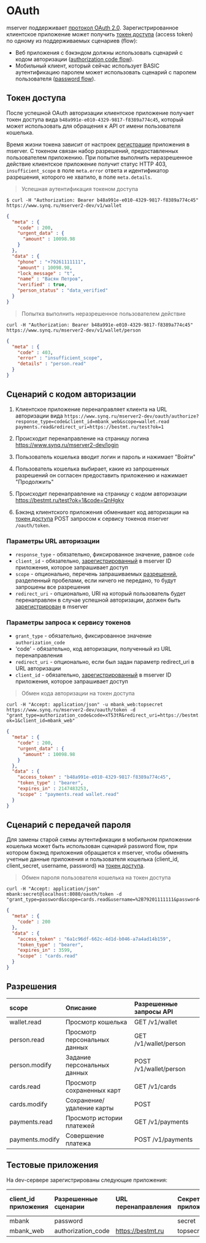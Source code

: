 
# OAuth

mserver поддерживает [протокол OAuth 2.0](http://oauth.net/2/).
Зарегистрированное клиентское приложение может получить [токен доступа](#token-dostupa) (access token) по одному из поддерживаемых сценариев (flow):

* Веб приложения с бэкэндом должны использовать сценарий с кодом авторизации ([authorization code flow](http://tools.ietf.org/html/rfc6749#section-1.3.1)).
* Мобильный клиент, который сейчас использует BASIC аутентификацию паролем может использовать сценарий с паролем пользователя 
([password flow](http://tools.ietf.org/html/rfc6749#section-1.3.3)).

## Токен доступа

После успешной OAuth авторизации клиентское приложение получает токен доступа вида 
`b48a991e-e010-4329-9817-f8389a774c45`, который может использовать для обращения к API от имени пользователя кошелька. 

Время жизни токена зависит от настроек [регистрации](#testovye-prilozheniya) приложения в mserver. 
С токеном связан набор разрешений, предоставленных пользователем приложению. При попытке выполнить неразрешенное действие клиентское приложение получит статус HTTP 403, `insufficient_scope` в поле `meta.error` ответа и идентификатор разрешения, которого не хватило, в поле `meta.details`.

> Успешная аутентификация токеном доступа

```shell
$ curl -H "Authorization: Bearer b48a991e-e010-4329-9817-f8389a774c45" https://www.synq.ru/mserver2-dev/v1/wallet
```

```json
{
  "meta" : {
    "code" : 200,
    "urgent_data" : {
      "amount" : 10098.98
    }
  },
  "data" : {
    "phone" : "+79261111111",
    "amount" : 10098.98,
    "lock_message" : "t",
    "name" : "Васян Петров",
    "verified" : true,
    "person_status" : "data_verified"
  }
}
```

> Попытка выполнить неразрешенное пользователем действие


```shell
curl -H "Authorization: Bearer b48a991e-e010-4329-9817-f8389a774c45" https://www.synq.ru/mserver2-dev/v1/wallet/person
```
```json
{
  "meta" : {
    "code" : 403,
    "error" : "insufficient_scope",
    "details" : "person.read"
  }
}
```

## Сценарий с кодом авторизации

1. Клиентское приложение перенаправляет клиента на URL авторизации вида `https://www.synq.ru/mserver2-dev/oauth/authorize?response_type=code&client_id=mbank_web&scope=wallet.read payments.read&redirect_uri=https://bestmt.ru/test?ok=1`

2. Происходит перенаправление на страницу логина https://www.synq.ru/mserver2-dev/login

3. Пользователь кошелька вводит логин и пароль и нажимает "Войти"

4. Пользователь кошелька выбирает, какие из запрошенных разрешений он согласен предоставить приложению и нажимает "Продолжить"

5. Происходит перенаправление на страницу с кодом авторизации https://bestmt.ru/test?ok=1&code=QnHgkv

6. Бэкэнд клиентского приложения обменивает код авторизации на [токен доступа](#token-dostupa) POST запросом к сервису токенов mserver `/oauth/token`.

### Параметры URL авторизации
 
 * `response_type` - обязательно, фиксированное значение, равное `code`
 * `client_id` - обязательно, [зарегистрированный](#testovye-prilozheniya) в mserver ID приложения, которое запрашивает доступ
 * `scope` - опционально, перечень запрашиваемых [разрешений](#razresheniya), разделенный пробелами, если ничего не передано, то будут запрошены все разрешения
 * `redirect_uri` - опционально, URI на который пользователь будет перенаправлен в случае успешной авторизации, должен быть [зарегистрирован](#testovye-prilozheniya) в mserver

### Параметры запроса к сервису токенов

* `grant_type` - обязательно, фиксированное значение `authorization_code`
* 'code' - обязательно, код авторизации, полученный из URL перенаправления
* `redirect_uri` - опционально, если был задан параметр redirect_uri в URL авторизации
* `client_id` - обязательно, [зарегистрированный](#testovye-prilozheniya) в mserver ID приложения, которое запрашивает доступ


> Обмен кода авторизации на токен доступа 

```shell
curl -H "Accept: application/json" -u mbank_web:topsecret https://www.synq.ru/mserver2-dev/oauth/token -d "grant_type=authorization_code&code=xT53tR&redirect_uri=https://bestmt.ru/test?ok=1&client_id=mbank_web"
```

```json
{
  "meta" : {
    "code" : 200,
    "urgent_data" : {
      "amount" : 10098.98
    }
  },
  "data" : {
    "access_token" : "b48a991e-e010-4329-9817-f8389a774c45",
    "token_type" : "bearer",
    "expires_in" : 2147483253,
    "scope" : "payments.read wallet.read"
  }
}
```





## Сценарий с передачей пароля

Для замены старой схемы аутентификации в мобильном приложении кошелька может быть использован сценарий password flow, при котором бэкэнд приложения обращается к mserver,
чтобы обменять учетные данные приложения и пользователя кошелька (client_id, client_secret, username, password) на [токен доступа](#token-dostupa).

> Обмен пароля пользователя кошелька на токен доступа

```shell
curl -H "Accept: application/json" mbank:secret@localhost:8080/oauth/token -d "grant_type=password&scope=cards.read&username=%2B79201111111&password=password
```

```json
{
  "meta" : {
    "code" : 200
  },
  "data" : {
    "access_token" : "6a1c96df-662c-4d1d-b046-a7a4ad14b159",
    "token_type" : "bearer",
    "expires_in" : 3599,
    "scope" : "cards.read"
  }
}
```

## Разрешения

| scope           | Описание                      | Разрешенные запросы API |
| :-------------- | :---------------------------- | :-----------------------|
| wallet.read     | Просмотр кошелька             | GET /v1/wallet          |
| person.read     | Просмотр персональных данных  | GET /v1/wallet/person   |
| person.modify   | Задание персональных данных   | POST /v1/wallet/person  |
| cards.read      | Просмотр сохраненных карт     | GET /v1/cards           |
| cards.modify    | Сохранение/удаление карты     | POST|DELETE /v1/cards   |
| payments.read   | Просмотр истории платежей     | GET /v1/payments        |
| payments.modify | Совершение платежа            | POST /v1/payments       |

## Тестовые приложения

На dev-сервере зарегистрированы следующие приложения:

| client_id приложения   | Разрешенные сценарии | URL перенаправления | Секрет приложения | Время жизни токена, с |
| :--------------------  |:---------------------|:--------------------|:------------------|:----------------------|
| mbank                  | password             |                     | secret            | 3600                  |
| mbank_web              | authorization_code   | https://bestmt.ru   | topsecret         | 2147483647            |
